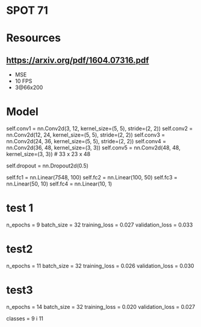 # SPOT 71

# Resources
## https://arxiv.org/pdf/1604.07316.pdf
- MSE
- 10 FPS
- 3@66x200

# Model

self.conv1 = nn.Conv2d(3, 12, kernel_size=(5, 5), stride=(2, 2))
self.conv2 = nn.Conv2d(12, 24, kernel_size=(5, 5), stride=(2, 2))
self.conv3 = nn.Conv2d(24, 36, kernel_size=(5, 5), stride=(2, 2))
self.conv4 = nn.Conv2d(36, 48, kernel_size=(3, 3))
self.conv5 = nn.Conv2d(48, 48, kernel_size=(3, 3))                  # 33 x 23 x 48

self.dropout = nn.Dropout2d(0.5)

self.fc1 = nn.Linear(7*5*48, 100)
self.fc2 = nn.Linear(100, 50)
self.fc3 = nn.Linear(50, 10)
self.fc4 = nn.Linear(10, 1)

# test 1
n_epochs = 9
batch_size = 32
training_loss = 0.027
validation_loss = 0.033

# test2
n_epochs = 11
batch_size = 32
training_loss = 0.026
validation_loss = 0.030

# test3
n_epochs = 14
batch_size = 32
training_loss = 0.020
validation_loss = 0.027

classes = 9 i 11